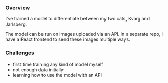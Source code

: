 ### Overview

I've trained a model to differentiate between my two cats, Kvarg and Jarlsberg.

The model can be run on images uploaded via an API. In a separate repo, I have a React frontend to send these images multiple ways.

### Challenges

- first time training any kind of model myself
- not enough data initially
- learning how to use the model with an API

